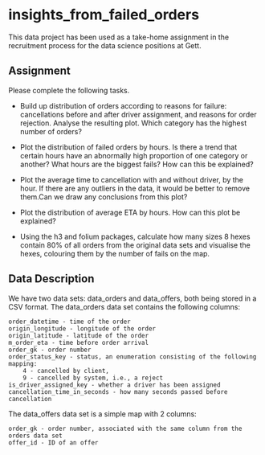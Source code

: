 # insights_from_failed_orders
This data project has been used as a take-home assignment in the recruitment process for the data science positions at Gett.

## Assignment ##

Please complete the following tasks.

   * Build up distribution of orders according to reasons for failure: cancellations before and after driver assignment, and reasons for order rejection.
    Analyse the resulting plot. Which category has the highest number of orders?
   
  * Plot the distribution of failed orders by hours. Is there a trend that certain hours have an abnormally high proportion of one category or another? 
    What hours are the biggest fails? How can this be explained?

 * Plot the average time to cancellation with and without driver, by the hour. If there are any outliers in the data, it would be better to remove them.Can we draw any conclusions from this plot?

 * Plot the distribution of average ETA by hours. How can this plot be explained?

* Using the h3 and folium packages, calculate how many sizes 8 hexes contain 80% of all orders from the original data sets and visualise the hexes, 
    colouring them by the number of fails on the map.

## Data Description

We have two data sets: data_orders and data_offers, both being stored in a CSV format. The data_orders data set contains the following columns:

    order_datetime - time of the order
    origin_longitude - longitude of the order
    origin_latitude - latitude of the order
    m_order_eta - time before order arrival
    order_gk - order number
    order_status_key - status, an enumeration consisting of the following mapping:
        4 - cancelled by client,
        9 - cancelled by system, i.e., a reject
    is_driver_assigned_key - whether a driver has been assigned
    cancellation_time_in_seconds - how many seconds passed before cancellation

The data_offers data set is a simple map with 2 columns:

    order_gk - order number, associated with the same column from the orders data set
    offer_id - ID of an offer

